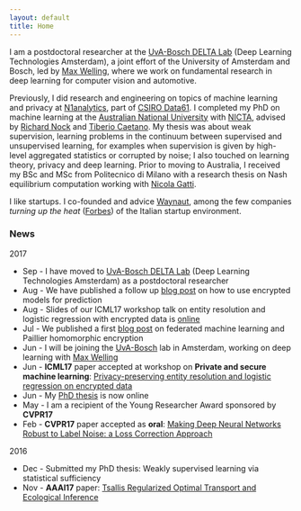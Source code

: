 ```yaml
---
layout: default
title: Home
---
```


I am a postdoctoral researcher at the [UvA-Bosch DELTA Lab](https://ivi.fnwi.uva.nl/uvaboschdeltalab/) (Deep Learning Technologies Amsterdam), a joint effort of the University of Amsterdam and Bosch, led by [Max Welling](https://staff.fnwi.uva.nl/m.welling/), where we work on fundamental research in deep learning for computer vision and automotive.

Previously, I did research and engineering on topics of machine learning and privacy at  [N1analytics](http://www.n1analytics.com), part of [CSIRO Data61](http://www.data61.csiro.au).
I completed my PhD on machine learning at the
[Australian National University](https://www.anu.edu.au) with [NICTA](https://www.nicta.com.au), advised by
[Richard Nock](http://users.cecs.anu.edu.au/~rnock/) and
[Tiberio Caetano](http://www.tiberiocaetano.com). My thesis was about
weak supervision, learning problems in the continuum between supervised and
unsupervised learning, for examples when supervision is given by high-level aggregated statistics or corrupted by noise; I also touched on learning theory, privacy and deep learning.
Prior to moving to Australia, I received my BSc and MSc from Politecnico di Milano with
a research thesis on Nash equilibrium computation working with
[Nicola Gatti](http://www.gametheory.polimi.it/nicola-gatti.html).

I like startups. I co-founded and advice [Waynaut](http://www.waynaut.com), among the few companies
*turning up the heat* ([Forbes](http://lnkd.in/d3UGMsx)) of the Italian startup environment.

### News
2017

- Sep - I have moved to [UvA-Bosch DELTA Lab](https://ivi.fnwi.uva.nl/uvaboschdeltalab/) (Deep Learning Technologies Amsterdam) as a postdoctoral researcher
- Aug - We have published a follow up [blog post](https://blog.n1analytics.com/distributed-machine-learning-and-partially-homomorphic-encryption-2/) on how to use encrypted models for prediction
- Aug - Slides of our ICML17 workshop talk on entity resolution and logistic regression with encrypted data is [online]({{site.baseurl}}assets/slides/2017_ICML.pdf)
- Jul - We published a first [blog post](https://blog.n1analytics.com/distributed-machine-learning-and-partially-homomorphic-encryption-1/) on federated machine learning and Paillier homomorphic encryption
- Jun - I will be joining the [UvA-Bosch](https://ivi.fnwi.uva.nl/uvaboschdeltalab/) lab in Amsterdam, working on deep learning with [Max Welling](https://staff.fnwi.uva.nl/m.welling/)
- Jun - **ICML17** paper accepted at workshop on **Private and secure machine learning**: [Privacy-preserving entity resolution and logistic regression on encrypted data]({{site.baseurl}}assets/paper/2017_ICML.pdf)
- Jun - My [PhD thesis](https://openresearch-repository.anu.edu.au/handle/1885/117067) is now online
- May - I am a recipient of the Young Researcher Award sponsored by **CVPR17**
- Feb - **CVPR17** paper accepted as **oral**:
[Making Deep Neural Networks Robust to Label Noise: a Loss Correction Approach](http://arxiv.org/abs/1609.03683)

2016

- Dec - Submitted my PhD thesis: Weakly supervised learning via statistical sufficiency
- Nov - **AAAI17** paper: [Tsallis Regularized Optimal Transport and Ecological Inference](https://arxiv.org/abs/1609.04495)
